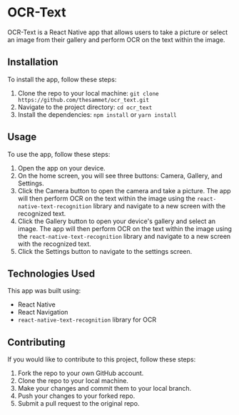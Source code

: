 # OCR-Text

OCR-Text is a React Native app that allows users to take a picture or select an image from their gallery and perform OCR on the text within the image.

## Installation

To install the app, follow these steps:

1. Clone the repo to your local machine: `git clone https://github.com/thesammet/ocr_text.git`
2. Navigate to the project directory: `cd ocr_text`
3. Install the dependencies: `npm install` or `yarn install`

## Usage

To use the app, follow these steps:

1. Open the app on your device.
2. On the home screen, you will see three buttons: Camera, Gallery, and Settings.
3. Click the Camera button to open the camera and take a picture. The app will then perform OCR on the text within the image using the `react-native-text-recognition` library and navigate to a new screen with the recognized text.
4. Click the Gallery button to open your device's gallery and select an image. The app will then perform OCR on the text within the image using the `react-native-text-recognition` library and navigate to a new screen with the recognized text.
5. Click the Settings button to navigate to the settings screen.

## Technologies Used

This app was built using:

- React Native
- React Navigation
- `react-native-text-recognition` library for OCR

## Contributing

If you would like to contribute to this project, follow these steps:

1. Fork the repo to your own GitHub account.
2. Clone the repo to your local machine.
3. Make your changes and commit them to your local branch.
4. Push your changes to your forked repo.
5. Submit a pull request to the original repo.
